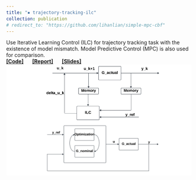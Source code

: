 ```yaml
---
title: "▪ trajectory-tracking-ilc"
collection: publication
# redirect_to: "https://github.com/lihanlian/simple-mpc-cbf"
---
```

Use Iterative Learning Control (ILC) for trajectory tracking task with the existence of model mismatch. Model Predictive Control (MPC) is also used for comparison.<br/> 
<i class="fa-brands fa-github"></i> [**[Code]**](https://github.com/lihanlian/trajectory-tracking-ilc) &nbsp;&nbsp;&nbsp;&nbsp;
<i class="fa-solid fa-file"></i> [**[Report]**](/files/report-trajectory-tracking-ilc.pdf) &nbsp;&nbsp;&nbsp;&nbsp;
<i class="fa-solid fa-file"></i> [**[Slides]**](/files/presentation-trajectory-tracking-ilc.pdf) <br>
<img src='/images/project-trajectory-tracking-ilc.png'>


<!-- ---
title: "▪ <span style='color: blue;'>trajectory-tracking-ilc </span>"
excerpt: "Use iterative learning control (ILC) for trajectory tracking task with the existence of model mismatch. MPC is also used for comparison. <br/>[**[Code]**](https://github.com/lihanlian/trajectory-tracking-ilc) [**[Report]**](/files/report-trajectory-tracking-ilc.pdf)<br/><img src='/images/project-trajectory-tracking-ilc.png'>"
collection: portfolio
# redirect_to: "https://github.com/lihanlian/trajectory-tracking-ilc" -->
<!-- --- -->
<!-- **Code:** [GitHub Repository](https://github.com/lihanlian/trajectory-tracking-ilc)

**Report:** [PDF Report](file/paper1.pdf) -->
<!-- This is an item in your portfolio. It can be have images or nice text. If you name the file .md, it will be parsed as markdown. If you name the file .html, it will be parsed as HTML.  -->

